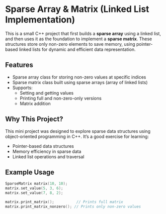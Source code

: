 # Sparse Array & Matrix (Linked List Implementation)

This is a small C++ project that first builds a **sparse array** using a linked list, and then uses it as the foundation to implement a **sparse matrix**. These structures store only non-zero elements to save memory, using pointer-based linked lists for dynamic and efficient data representation.

## Features

- Sparse array class for storing non-zero values at specific indices
- Sparse matrix class built using sparse arrays (array of linked lists)
- Supports:
  - Setting and getting values
  - Printing full and non-zero-only versions
  - Matrix addition

## Why This Project?

This mini project was designed to explore sparse data structures using object-oriented programming in C++. It’s a good exercise for learning:

- Pointer-based data structures
- Memory efficiency in sparse data
- Linked list operations and traversal

## Example Usage

```cpp
SparseMatrix matrix(10, 10);
matrix.set_value(5, 3, 6);
matrix.set_value(7, 8, 2);

matrix.print_matrix();          // Prints full matrix
matrix.print_matrix_nonzero(); // Prints only non-zero values
